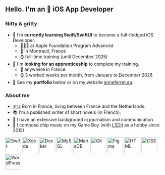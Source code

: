 ## Hello. I'm an  iOS App Developer

### Nitty & gritty
- 🌱 I’m **currently learning Swift/SwiftUI** to become a full-fledged iOS Developer.
  - 👩🏻‍💻 at Apple Foundation Program Advanced
  - 📍 in Montreuil, France
  - ⌚️ full-time training (until December 2025)
- 👀 I'm **looking for an apprenticeship** to complete my training.
  - 📍 anywhere in France
  - ⌚️ 3 worked weeks per month, from January to December 2026
- 💼 See my **portfolio** below or on my website [anneferret.eu](https://anneferret.eu).
 
### About me
- 🇪🇺 Born in France, living between France and the Netherlands.
- 📚 I'm a published writer of short novels (in French).
- 📝 I have an extensive background in journalism and communication.
- 👾 I compose chip music on my Game Boy (with [LSDj](https://www.littlesounddj.com/lsd/index.php)) as a hobby since 2015!

<img width="50" src="https://github.com/user-attachments/assets/c9f2a168-6309-41bb-82af-80a9f0cf9148" alt="Swift" title="Swift"/> <img width="50" src="https://github.com/user-attachments/assets/8ae90611-e0d1-4970-92f7-f6fd17063bbf" alt="Xcode" title="Xcode"/> <img width="50" src="https://github.com/user-attachments/assets/bb9b8560-8504-4ce4-9425-13faa30e0db9" alt="Docker" title="Docker"/> <img width="50" src="https://github.com/user-attachments/assets/8c69a48c-4114-475f-8f39-92c63afa557f" alt="MySQL" title="MySQL"/> <img width="50" src="https://github.com/user-attachments/assets/6d1618ac-eee0-43db-8cff-d3578bb271a6" alt="MariaDB" title="MariaDB"/> <img width="50" src="https://github.com/user-attachments/assets/f51b0d23-2f49-4d38-88f1-0c530760a129" alt="Git" title="Git"/> <img width="50" src="https://github.com/user-attachments/assets/94d419ca-00cb-4875-b224-796670de91ff" alt="Figma" title="Figma"/> <img width="50" src="https://github.com/user-attachments/assets/6f196d28-2a1c-439a-bdbc-d8041d0d7f86" alt="HTML" title="HTML"/> <img width="50" src="https://github.com/user-attachments/assets/e98c2792-6ccc-4805-bb0a-ce4bc1cac168" alt="CSS" title="CSS"/> <img width="50" src="https://github.com/user-attachments/assets/2ac3e73b-3264-4cb0-b564-d9f9bd1fc2e2" alt="WordPress" title="WordPress"/>

